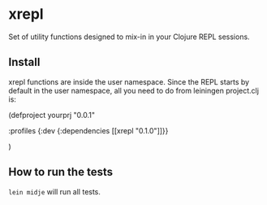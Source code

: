 # xrepl

Set of utility functions designed to mix-in in your Clojure REPL sessions.

## Install

xrepl functions are inside the user namespace. Since the REPL starts by default in the user namespace, all you need to do from leiningen project.clj is:

(defproject yourprj "0.0.1"
  

  :profiles  {:dev {:dependencies [[xrepl "0.1.0"]]}}

)

## How to run the tests

`lein midje` will run all tests.
